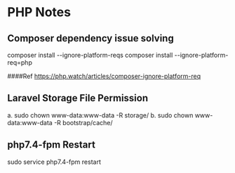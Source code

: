 # PHP Notes

## Composer dependency issue solving
composer install --ignore-platform-reqs
composer install --ignore-platform-req=php

####Ref
https://php.watch/articles/composer-ignore-platform-req

## Laravel Storage File Permission
a. sudo chown www-data:www-data -R storage/
b. sudo chown www-data:www-data -R bootstrap/cache/
## php7.4-fpm Restart
sudo service php7.4-fpm restart
